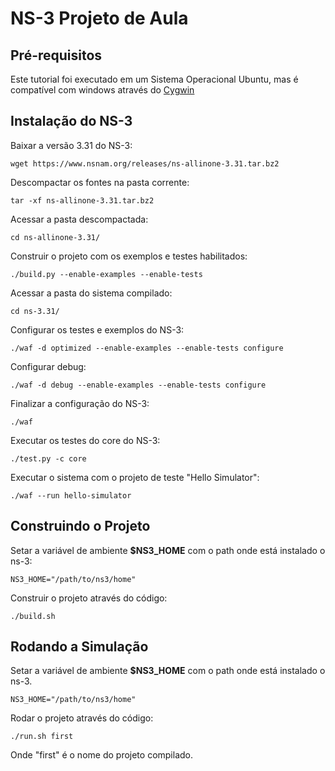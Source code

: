 # NS-3 Projeto de Aula

## Pré-requisitos
Este tutorial foi executado em um Sistema Operacional Ubuntu, mas é compatível com windows através do [Cygwin](https://www.cygwin.com/)

## Instalação do NS-3

Baixar a versão 3.31 do NS-3:
```
wget https://www.nsnam.org/releases/ns-allinone-3.31.tar.bz2  
```

Descompactar os fontes na pasta corrente:
```
tar -xf ns-allinone-3.31.tar.bz2  
```

Acessar a pasta descompactada:
```
cd ns-allinone-3.31/  
```

Construir o projeto com os exemplos e testes habilitados:
```
./build.py --enable-examples --enable-tests  
```

Acessar a pasta do sistema compilado:
```
cd ns-3.31/  
```

Configurar os testes e exemplos do NS-3:
```
./waf -d optimized --enable-examples --enable-tests configure  
```

Configurar debug:
```
./waf -d debug --enable-examples --enable-tests configure  
```

Finalizar a configuração do NS-3:
```
./waf  
```

Executar os testes do core do NS-3:
```
./test.py -c core  
```

Executar o sistema com o projeto de teste "Hello Simulator":
```
./waf --run hello-simulator
``` 

## Construindo o Projeto

Setar a variável de ambiente **$NS3_HOME** com o path onde está instalado o ns-3:
```
NS3_HOME="/path/to/ns3/home"
```

Construir o projeto através do código:
```
./build.sh
```

## Rodando a Simulação

Setar a variável de ambiente **$NS3_HOME** com o path onde está instalado o ns-3.
```
NS3_HOME="/path/to/ns3/home"
```

Rodar o projeto através do código:
```
./run.sh first
```
Onde "first" é o nome do projeto compilado.
